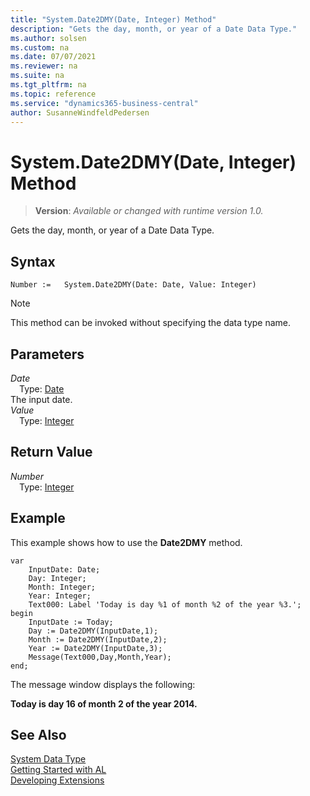 ```yaml
---
title: "System.Date2DMY(Date, Integer) Method"
description: "Gets the day, month, or year of a Date Data Type."
ms.author: solsen
ms.custom: na
ms.date: 07/07/2021
ms.reviewer: na
ms.suite: na
ms.tgt_pltfrm: na
ms.topic: reference
ms.service: "dynamics365-business-central"
author: SusanneWindfeldPedersen
---
```

[//]: # (START>DO_NOT_EDIT)
[//]: # (IMPORTANT:Do not edit any of the content between here and the END>DO_NOT_EDIT.)
[//]: # (Any modifications should be made in the .xml files in the ModernDev repo.)
# System.Date2DMY(Date, Integer) Method
> **Version**: _Available or changed with runtime version 1.0._

Gets the day, month, or year of a Date Data Type.


## Syntax
```AL
Number :=   System.Date2DMY(Date: Date, Value: Integer)
```
> [!NOTE]
> This method can be invoked without specifying the data type name.
## Parameters
*Date*  
&emsp;Type: [Date](../date/date-data-type.md)  
The input date.  
*Value*  
&emsp;Type: [Integer](../integer/integer-data-type.md)  
  


## Return Value
*Number*  
&emsp;Type: [Integer](../integer/integer-data-type.md)  



[//]: # (IMPORTANT: END>DO_NOT_EDIT)


## Example

This example shows how to use the **Date2DMY** method.
 
```al
var
    InputDate: Date;
    Day: Integer;
    Month: Integer;
    Year: Integer;
    Text000: Label 'Today is day %1 of month %2 of the year %3.';
begin
    InputDate := Today;  
    Day := Date2DMY(InputDate,1);  
    Month := Date2DMY(InputDate,2);  
    Year := Date2DMY(InputDate,3);  
    Message(Text000,Day,Month,Year); 
end; 
```  
  
The message window displays the following:  
  
**Today is day 16 of month 2 of the year 2014.**  
 
## See Also

[System Data Type](system-data-type.md)  
[Getting Started with AL](../../devenv-get-started.md)  
[Developing Extensions](../../devenv-dev-overview.md)